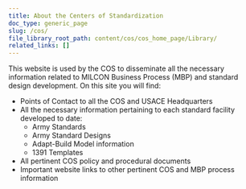 ```yaml
---
title: About the Centers of Standardization
doc_type: generic_page
slug: /cos/
file_library_root_path: content/cos/cos_home_page/Library/
related_links: []
---
```


This website is used by the COS to disseminate all the necessary information related to MILCON Business Process (MBP) and standard design development. On this site you will find:

- Points of Contact to all the COS and USACE Headquarters
- All the necessary information pertaining to each standard facility developed to date:
  - Army Standards
  - Army Standard Designs
  - Adapt-Build Model information
  - 1391 Templates
- All pertinent COS policy and procedural documents
- Important website links to other pertinent COS and MBP process information
